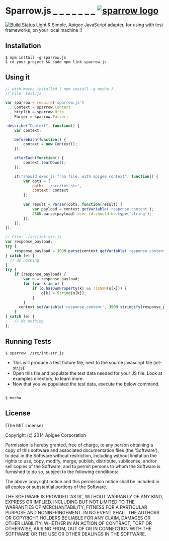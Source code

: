 # Sparrow.js  _ _ _ _ _ _ _ [![sparrow logo](http://f.cl.ly/items/2U1E2g0v1p272R312H3b/sparrow-logo.jpg)](http://apigee.com/)
  
  [![Build Status](https://travis-ci.org/r8k/sparrow.js.png?branch=master)](https://travis-ci.org/r8k/sparrow.js)  Light & Simple, Apigee JavaScript adapter, for using with test frameworks, on your local machine !!

## Installation
    $ npm install -g sparrow.js
    $ cd your_project && sudo npm link sparrow.js

## Using it
```js
// with mocha installed ( npm install -g mocha )
// File: test.js

var sparrow = require('sparrow.js')
  , Context = sparrow.Context
  , httplib = sparrow.Http
  , Parser = sparrow.Parser;

 describe("Context", function() {
    var context;

    beforeEach(function() {
        context = new Context();
    });

    afterEach(function() {
        context.tearDown();
    });

    it("should exec js from file, with apigee context", function() {
        var opts = {
            path: './src/int-str',
            context: context
        };
        
        var result = Parser(opts, function(result) {
            var payload = context.getVariable('response.content');
            JSON.parse(payload).user_id.should.be.type('string');
        });
    });
});
```

```js
// File: ./src/int-str.js
var response_payload;
try {
    response_payload = JSON.parse(context.getVariable('response.content'));
} catch (e) {
  // do nothing
}
try {
    if (response_payload) {
        var o = response_payload;
        for (var k in o) {
            if (o.hasOwnProperty(k) && !isNaN(o[k])) {
                o[k] = String(o[k]);
            }
        }
      context.setVariable('response.content', JSON.stringify(response_payload));
    }
} catch (e) {
    // do nothing
};
```

## Running Tests
    $ sparrow ./src/int-str.js
  
  * This will produce a test fixture file, next to the source javascript file (int-str.js).
  * Open this file and populate the test data needed for your JS file. Look at examples directory, to learn more.
  * Now that you've populated the test data, execute the below command.

##
    $ mocha


## License

(The MIT License)

Copyright (c) 2014 Apigee Corporation

Permission is hereby granted, free of charge, to any person obtaining
a copy of this software and associated documentation files (the
'Software'), to deal in the Software without restriction, including
without limitation the rights to use, copy, modify, merge, publish,
distribute, sublicense, and/or sell copies of the Software, and to
permit persons to whom the Software is furnished to do so, subject to
the following conditions:

The above copyright notice and this permission notice shall be
included in all copies or substantial portions of the Software.

THE SOFTWARE IS PROVIDED 'AS IS', WITHOUT WARRANTY OF ANY KIND,
EXPRESS OR IMPLIED, INCLUDING BUT NOT LIMITED TO THE WARRANTIES OF
MERCHANTABILITY, FITNESS FOR A PARTICULAR PURPOSE AND NONINFRINGEMENT.
IN NO EVENT SHALL THE AUTHORS OR COPYRIGHT HOLDERS BE LIABLE FOR ANY
CLAIM, DAMAGES OR OTHER LIABILITY, WHETHER IN AN ACTION OF CONTRACT,
TORT OR OTHERWISE, ARISING FROM, OUT OF OR IN CONNECTION WITH THE
SOFTWARE OR THE USE OR OTHER DEALINGS IN THE SOFTWARE.
